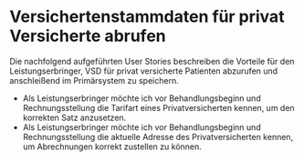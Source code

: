 # Versichertenstammdaten für privat Versicherte abrufen

Die nachfolgend aufgeführten User Stories beschreiben die Vorteile für den Leistungserbringer, VSD für privat versicherte Patienten abzurufen und anschleißend im Primärsystem zu speichern.

- Als Leistungserbringer möchte ich vor Behandlungsbeginn und Rechnungsstellung die Tarifart eines Privatversicherten kennen, um den korrekten Satz anzusetzen.
- Als Leistungserbringer möchte ich vor Behandlungsbeginn und Rechnungsstellung die aktuelle Adresse des Privatversicherten kennen, um Abrechnungen korrekt zustellen zu können.
